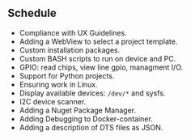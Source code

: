## Schedule

- Compliance with UX Guidelines.
- Adding a WebView to select a project template.
- Custom installation packages.
- Custom BASH scripts to run on device and PC.
- GPIO: read chips, view line gpio, managment I/O.
- Support for Python projects.
- Ensuring work in Linux.
- Display available devices: `/dev/*` and sysfs.
- I2C device scanner.
- Adding a Nuget Package Manager.
- Adding Debugging to Docker-container.
- Adding a description of DTS files as JSON.
